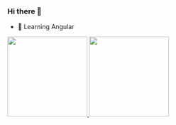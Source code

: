 ### Hi there 👋

- 🌱 Learning Angular

<div>
  <a href="https://github.com/MatSilva5">
  <img height="180em" src="https://github-readme-stats.vercel.app/api?username=MatSilva5&show_icons=true&show_icons=true&theme=tokyonight&include_all_commits=true&count_private=true"/>
    <img height="180em" src="https://github-readme-stats.vercel.app/api/top-langs/?username=MatSilva5&layout=compact&langs_count=10&theme=tokyonight"/>
</div>
